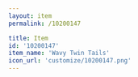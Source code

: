 ```yaml
---
layout: item
permalink: /10200147

title: Item
id: '10200147'
item_name: 'Wavy Twin Tails'
icon_url: 'customize/10200147.png'
---
```

